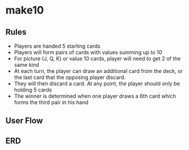 # make10

## Rules
* Players are handed 5 starting cards
* Players will form pairs of cards with values summing up to 10
* For picture (J, Q, K) or value 10 cards, player will need to get 2 of the same kind
* At each turn, the player can draw an additional card from the deck, or the last card that the opposing player discard. 
* They will then discard a card. At any point, the player should only be holding 5 cards
* The winner is determined when one player draws a 6th card which forms the third pair in his hand

## User Flow

## ERD
